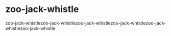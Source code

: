 # zoo-jack-whistle
zoo-jack-whistlezoo-jack-whistlezoo-jack-whistlezoo-jack-whistlezoo-jack-whistlezoo-jack-whistle
